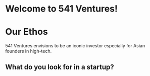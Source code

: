 Welcome to 541 Ventures!
===========


# Our Ethos

541 Ventures envisions to be an iconic investor especially for Asian founders in high-tech.


## What do you look for in a startup?
